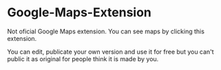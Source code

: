 # Google-Maps-Extension
Not oficial Google Maps extension. You can see maps by clicking this extension.

You can edit, publicate your own version and use it for free but you can't public it as original for people think it is made by you.
